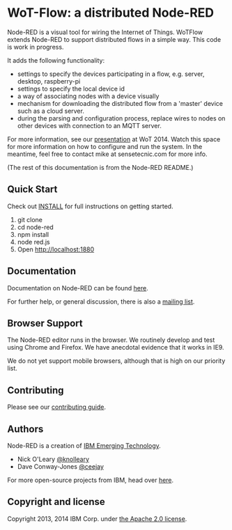 # WoT-Flow: a distributed Node-RED

Node-RED is a visual tool for wiring the Internet of Things.  WoTFlow extends Node-RED to support distributed flows in a simple way.  This code is work in progress.

It adds the following functionality:
* settings to specify the devices participating in a flow, e.g. server, desktop, raspberry-pi
* settings to specify the local device id
* a way of associating nodes with a device visually
* mechanism for downloading the distributed flow from a 'master' device such as a cloud server.
* during the parsing and configuration process, replace wires to nodes on other devices with connection to an MQTT server.

For more information, see our [presentation](http://www.slideshare.net/MichaelBlackstock/wo-t-2014-blackstock-2) at WoT 2014. Watch this space for more information on how to configure and run the system.  In the meantime, feel free to contact mike at sensetecnic.com for more info.

(The rest of this documentation is from the Node-RED README.)

## Quick Start

Check out [INSTALL](INSTALL.md) for full instructions on getting started.

1. git clone
2. cd node-red
3. npm install
4. node red.js
5. Open <http://localhost:1880>

## Documentation

Documentation on Node-RED can be found [here](http://nodered.org/docs).

For further help, or general discussion, there is also a [mailing list](https://groups.google.com/forum/#!forum/node-red).

## Browser Support

The Node-RED editor runs in the browser. We routinely develop and test using
Chrome and Firefox. We have anecdotal evidence that it works in IE9.

We do not yet support mobile browsers, although that is high on our priority
list.

## Contributing

Please see our [contributing guide](https://github.com/node-red/node-red/blob/master/CONTRIBUTING.md).

## Authors

Node-RED is a creation of [IBM Emerging Technology](http://ibm.com/blogs/et).

* Nick O'Leary [@knolleary](http://twitter.com/knolleary)
* Dave Conway-Jones [@ceejay](http://twitter.com/ceejay)

For more open-source projects from IBM, head over [here](http://ibm.github.io).

## Copyright and license

Copyright 2013, 2014 IBM Corp. under [the Apache 2.0 license](LICENSE).
